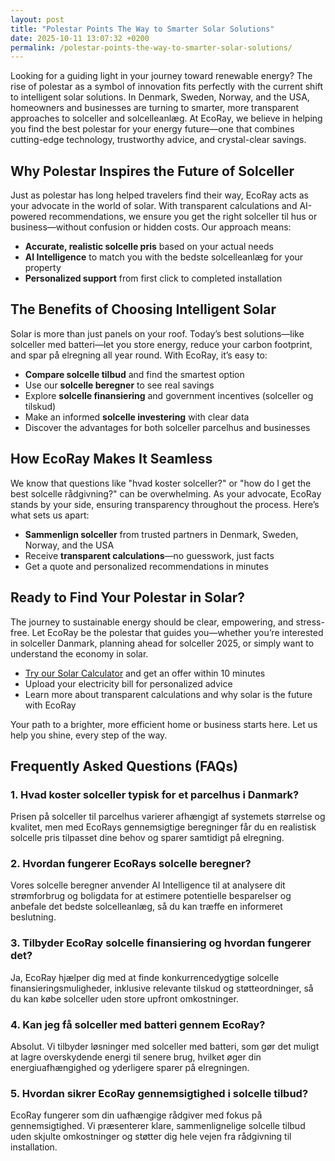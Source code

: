 ```yaml
---
layout: post
title: "Polestar Points The Way to Smarter Solar Solutions"
date: 2025-10-11 13:07:32 +0200
permalink: /polestar-points-the-way-to-smarter-solar-solutions/
---
```

Looking for a guiding light in your journey toward renewable energy? The rise of polestar as a symbol of innovation fits perfectly with the current shift to intelligent solar solutions. In Denmark, Sweden, Norway, and the USA, homeowners and businesses are turning to smarter, more transparent approaches to solceller and solcelleanlæg. At EcoRay, we believe in helping you find the best polestar for your energy future—one that combines cutting-edge technology, trustworthy advice, and crystal-clear savings.

## Why Polestar Inspires the Future of Solceller

Just as polestar has long helped travelers find their way, EcoRay acts as your advocate in the world of solar. With transparent calculations and AI-powered recommendations, we ensure you get the right solceller til hus or business—without confusion or hidden costs. Our approach means:

- **Accurate, realistic solcelle pris** based on your actual needs  
- **AI Intelligence** to match you with the bedste solcelleanlæg for your property  
- **Personalized support** from first click to completed installation

## The Benefits of Choosing Intelligent Solar

Solar is more than just panels on your roof. Today’s best solutions—like solceller med batteri—let you store energy, reduce your carbon footprint, and spar på elregning all year round. With EcoRay, it’s easy to:

- **Compare solcelle tilbud** and find the smartest option  
- Use our **solcelle beregner** to see real savings  
- Explore **solcelle finansiering** and government incentives (solceller og tilskud)  
- Make an informed **solcelle investering** with clear data  
- Discover the advantages for both solceller parcelhus and businesses

## How EcoRay Makes It Seamless

We know that questions like "hvad koster solceller?" or "how do I get the best solcelle rådgivning?" can be overwhelming. As your advocate, EcoRay stands by your side, ensuring transparency throughout the process. Here’s what sets us apart:

- **Sammenlign solceller** from trusted partners in Denmark, Sweden, Norway, and the USA  
- Receive **transparent calculations**—no guesswork, just facts  
- Get a quote and personalized recommendations in minutes

## Ready to Find Your Polestar in Solar?

The journey to sustainable energy should be clear, empowering, and stress-free. Let EcoRay be the polestar that guides you—whether you’re interested in solceller Danmark, planning ahead for solceller 2025, or simply want to understand the economy in solar.

- [Try our Solar Calculator](https://ecoray.dk/en/calculator) and get an offer within 10 minutes  
- Upload your electricity bill for personalized advice  
- Learn more about transparent calculations and why solar is the future with EcoRay

Your path to a brighter, more efficient home or business starts here. Let us help you shine, every step of the way.

## Frequently Asked Questions (FAQs)

### 1. Hvad koster solceller typisk for et parcelhus i Danmark?  
Prisen på solceller til parcelhus varierer afhængigt af systemets størrelse og kvalitet, men med EcoRays gennemsigtige beregninger får du en realistisk solcelle pris tilpasset dine behov og sparer samtidigt på elregning.

### 2. Hvordan fungerer EcoRays solcelle beregner?  
Vores solcelle beregner anvender AI Intelligence til at analysere dit strømforbrug og boligdata for at estimere potentielle besparelser og anbefale det bedste solcelleanlæg, så du kan træffe en informeret beslutning.

### 3. Tilbyder EcoRay solcelle finansiering og hvordan fungerer det?  
Ja, EcoRay hjælper dig med at finde konkurrencedygtige solcelle finansieringsmuligheder, inklusive relevante tilskud og støtteordninger, så du kan købe solceller uden store upfront omkostninger.

### 4. Kan jeg få solceller med batteri gennem EcoRay?  
Absolut. Vi tilbyder løsninger med solceller med batteri, som gør det muligt at lagre overskydende energi til senere brug, hvilket øger din energiuafhængighed og yderligere sparer på elregningen.

### 5. Hvordan sikrer EcoRay gennemsigtighed i solcelle tilbud?  
EcoRay fungerer som din uafhængige rådgiver med fokus på gennemsigtighed. Vi præsenterer klare, sammenlignelige solcelle tilbud uden skjulte omkostninger og støtter dig hele vejen fra rådgivning til installation.

<script type="application/ld+json">
{
  "@context": "https://schema.org",
  "@type": "BlogPosting",
  "headline": "Polestar Points The Way to Smarter Solar Solutions",
  "description": "Explore how EcoRay guides homeowners and businesses in Denmark, Sweden, Norway, and the USA towards intelligent solar solutions with transparent calculations, AI-powered recommendations, and trustworthy advice.",
  "author": {
    "@type": "Person",
    "name": "EcoRay"
  },
  "publisher": {
    "@type": "Organization",
    "name": "EcoRay",
    "logo": {
      "@type": "ImageObject",
      "url": "https://ecoray.dk/logo.png"
    }
  },
  "datePublished": "2024-06-01",
  "mainEntityOfPage": {
    "@type": "WebPage",
    "@id": "https://ecoray.dk/blog/polestar-points-way-smarter-solar-solutions"
  },
  "keywords": "solceller, solcelleanlæg, solceller til hus, solcelle pris, køb solceller, bedste solcelleanlæg, solcelle beregner, solceller med batteri, solceller finansiering, hvad koster solceller, solcelle tilbud, solceller og tilskud, solcelle investering, solceller parcelhus, spar på elregning, solcelle rådgivning, sammenlign solceller, solceller 2025, solceller Danmark, solceller gennemsigtighed, B2C, lead generation, solar, automation, AI Intelligence, AI, intelligent solar",
  "inLanguage": "da-DK",
  "about": {
    "@type": "Thing",
    "name": "Renewable Energy, Solar Solutions, Intelligent Solar"
  }
}
</script>

<script type="application/ld+json">
{
  "@context": "https://schema.org",
  "@type": "FAQPage",
  "mainEntity": [
    {
      "@type": "Question",
      "name": "Hvad koster solceller typisk for et parcelhus i Danmark?",
      "acceptedAnswer": {
        "@type": "Answer",
        "text": "Prisen på solceller til parcelhus varierer afhængigt af systemets størrelse og kvalitet, men med EcoRays gennemsigtige beregninger får du en realistisk solcelle pris tilpasset dine behov og sparer samtidigt på elregning."
      }
    },
    {
      "@type": "Question",
      "name": "Hvordan fungerer EcoRays solcelle beregner?",
      "acceptedAnswer": {
        "@type": "Answer",
        "text": "Vores solcelle beregner anvender AI Intelligence til at analysere dit strømforbrug og boligdata for at estimere potentielle besparelser og anbefale det bedste solcelleanlæg, så du kan træffe en informeret beslutning."
      }
    },
    {
      "@type": "Question",
      "name": "Tilbyder EcoRay solcelle finansiering og hvordan fungerer det?",
      "acceptedAnswer": {
        "@type": "Answer",
        "text": "Ja, EcoRay hjælper dig med at finde konkurrencedygtige solcelle finansieringsmuligheder, inklusive relevante tilskud og støtteordninger, så du kan købe solceller uden store upfront omkostninger."
      }
    },
    {
      "@type": "Question",
      "name": "Kan jeg få solceller med batteri gennem EcoRay?",
      "acceptedAnswer": {
        "@type": "Answer",
        "text": "Absolut. Vi tilbyder løsninger med solceller med batteri, som gør det muligt at lagre overskydende energi til senere brug, hvilket øger din energiuafhængighed og yderligere sparer på elregningen."
      }
    },
    {
      "@type": "Question",
      "name": "Hvordan sikrer EcoRay gennemsigtighed i solcelle tilbud?",
      "acceptedAnswer": {
        "@type": "Answer",
        "text": "EcoRay fungerer som din uafhængige rådgiver med fokus på gennemsigtighed. Vi præsenterer klare, sammenlignelige solcelle tilbud uden skjulte omkostninger og støtter dig hele vejen fra rådgivning til installation."
      }
    }
  ]
}
</script>